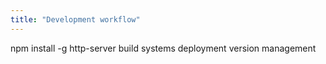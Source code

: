 ```yaml
---
title: "Development workflow"
---
```


npm install -g http-server
build systems
deployment
version management

